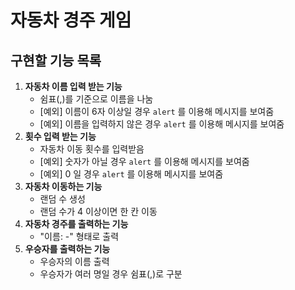 # 자동차 경주 게임

## 구현할 기능 목록

1. **자동차 이름 입력 받는 기능**
   - 쉼표(,)를 기준으로 이름을 나눔
   - [예외] 이름이 6자 이상일 경우 `alert` 를 이용해 메시지를 보여줌
   - [예외] 이름을 입력하지 않은 경우 `alert` 를 이용해 메시지를 보여줌
2. **횟수 입력 받는 기능**
   * 자동차 이동 횟수를 입력받음
   * [예외] 숫자가 아닐 경우 `alert` 를 이용해 메시지를 보여줌
   * [예외] 0 일 경우 `alert` 를 이용해 메시지를 보여줌
3. **자동차 이동하는 기능**
   * 랜덤 수 생성
   * 랜덤 수가 4 이상이면 한 칸 이동
4. **자동차 경주를 출력하는 기능**
   * "이름: -" 형태로 출력
5. **우승자를 출력하는 기능**
   * 우승자의 이름 출력
   * 우승자가 여러 명일 경우 쉼표(,)로 구분

